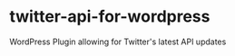 twitter-api-for-wordpress
=========================

WordPress Plugin allowing for Twitter's latest API updates 
